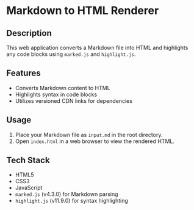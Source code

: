 # Markdown to HTML Renderer

## Description
This web application converts a Markdown file into HTML and highlights any code blocks using `marked.js` and `highlight.js`.

## Features
- Converts Markdown content to HTML
- Highlights syntax in code blocks
- Utilizes versioned CDN links for dependencies

## Usage
1. Place your Markdown file as `input.md` in the root directory.
2. Open `index.html` in a web browser to view the rendered HTML.

## Tech Stack
- HTML5
- CSS3
- JavaScript
- `marked.js` (v4.3.0) for Markdown parsing
- `highlight.js` (v11.9.0) for syntax highlighting